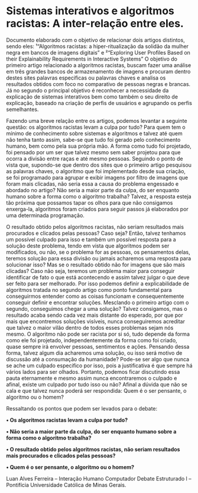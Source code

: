 # Sistemas interativos e algoritmos racistas: A inter-relação entre eles.
Documento elaborado com o objetivo de relacionar dois artigos distintos, sendo eles: ¹“Algoritmos racistas: a hiper-ritualização da solidão da mulher negra em bancos de imagens digitais” e ²“Exploring User Profiles Based on their Explainability Requirements in Interactive Systems”
O objetivo do primeiro artigo relacionado a algoritmos racistas, buscam fazer uma análise em três grandes bancos de armazenamento de imagens e procuram dentro destes sites palavras especificas ou palavras chaves e analisa os resultados obtidos com foco no comparativo de pessoas negras e brancas. Já no segundo o principal objetivo é reconhecer a necessidade da explicação de sistemas interativos bem como também o seu direito de explicação, baseado na criação de perfis de usuários e agrupando os perfis semelhantes.

Fazendo uma breve relação entre os artigos, podemos levantar a seguinte questão: os algoritmos racistas levam a culpa por tudo? Para quem tem o mínimo de conhecimento sobre sistemas e algoritmos e talvez até quem não tenha tanto assim, sabe-se que tudo foi gerado pelo conhecimento humano, bem como pela sua própria mão. A forma como tudo foi projetado, foi pensado por um ser que talvez mesmo sem saber projetou para que ocorra a divisão entre raças e até mesmo pessoas.
Seguindo o ponto de vista que, supondo-se que dentro dos sites que o primeiro artigo pesquisou as palavras chaves, o algoritmo que foi implementado desde sua criação, se foi programado para agrupar e exibir imagens por filtro de imagens que foram mais clicadas, não seria essa a causa do problema engessado e abordado no artigo? Não seria a maior parte da culpa, do ser enquanto humano sobre a forma como o algoritmo trabalha? Talvez, a resposta esteja tão próxima que possamos tapar os olhos para que não consigamos enxerga-la, algoritmos foram criados para seguir passos já elaborados por uma determinada programação. 

O resultado obtido pelos algoritmos racistas, não seriam resultados mais procurados e clicados pelas pessoas? Caso seja? Então, talvez tenhamos um possível culpado para isso e também um possível resposta para a solução deste problema, tendo em vista que algoritmos podem ser modificados, ou não, se o problema for as pessoas, os pensamentos delas, teremos solução para essa divisão ou jamais acharemos uma resposta para solucionar isso?  Mas se o resultado obtido não for imagens que são mais clicadas? Caso não seja, teremos um problema maior para conseguir identificar de fato o que está acontecendo e assim talvez julgar o que deve ser feito para ser melhorado. Por isso podemos definir a explicabilidade de algoritmos tratada no segundo artigo como ponto fundamental para conseguirmos entender como as coisas funcionam e consequentemente conseguir definir e encontrar soluções. Mesclando o primeiro artigo com o segundo, conseguimos chegar a uma solução? Talvez consigamos, mas o resultado acaba sendo cada vez mais distante do esperado, por que por mais que encontremos soluções visíveis, nunca conseguiremos acreditar que talvez o maior vilão dentro de todos esses problemas sejam nós mesmo. 
O algoritmo não pode ser racista por si só, tudo depende da forma como ele foi projetado, independentemente da forma como foi criado, quase sempre irá envolver pessoas, sentimentos e ações. Pensando dessa forma, talvez algum dia acharemos uma solução, ou isso será motivo de discussão até a consumação da humanidade? Pode-se ser algo que nunca se ache um culpado especifico por isso, pois a justificativa é que sempre há vários lados para ser olhados.
Portanto, podemos ficar discutindo essa pauta eternamente e mesmo assim nunca encontraremos o culpado e afinal, existe um culpado por tudo isso ou não? Afinal a dúvida que não se cala e que talvez nunca poderá ser respondida: Quem é o ser pensante, o algoritmo ou o homem?

Ressaltando os pontos que podem ser levados para o debate:

**•	Os algoritmos racistas levam a culpa por tudo?**

**•	Não seria a maior parte da culpa, do ser enquanto humano sobre a forma como o algoritmo trabalha?**

**•	O resultado obtido pelos algoritmos racistas, não seriam resultados mais procurados e clicados pelas pessoas?**

**•	Quem é o ser pensante, o algoritmo ou o homem?**

Luan Alves Ferreira – Interação Humano Computador 
Debate Estruturado l – Pontifícia Universidade Católica de Minas Gerais.
